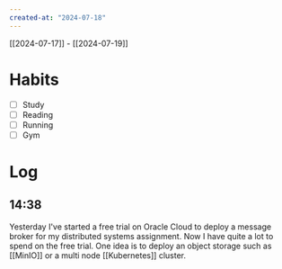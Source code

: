 ```yaml
---
created-at: "2024-07-18"
---
```


[[2024-07-17]] - [[2024-07-19]]

# Habits

- [ ] Study
- [ ] Reading
- [ ] Running
- [ ] Gym

# Log

## 14:38

Yesterday I've started a free trial on Oracle Cloud to deploy a message broker for my distributed systems assignment. Now I have quite a lot to spend on the free trial. One idea is to deploy an object storage such as [[MinIO]] or a multi node [[Kubernetes]] cluster.
